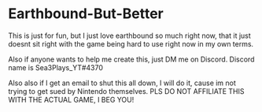 # Earthbound-But-Better

This is just for fun, but I just love earthbound so much right now, that it just doesnt sit right with the game being hard to use right now in my own terms.

Also if anyone wants to help me create this, just DM me on Discord. 
Discord name is Sea3Plays_YT#4370

Also also if I get an email to shut this all down, I will do it, cause im not trying to get sued by Nintendo themselves.
PLS DO NOT AFFILIATE THIS WITH THE ACTUAL GAME, I BEG YOU!
